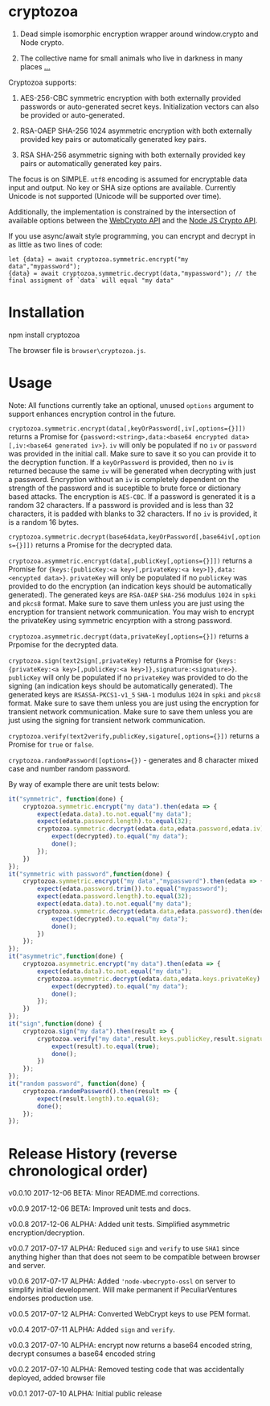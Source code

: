 # cryptozoa

1) Dead simple isomorphic encryption wrapper around window.crypto and Node crypto.

2) The collective name for small animals who live in darkness in many places [...](https://en.wikipedia.org/wiki/Cryptozoa)

Cryptozoa supports:

1) AES-256-CBC symmetric encryption with both externally provided passwords or auto-generated secret keys. Initialization vectors can also be provided or auto-generated.

2) RSA-OAEP SHA-256 1024 asymmetric encryption with both externally provided key pairs or automatically generated key pairs.

3) RSA SHA-256 asymmetric signing with both externally provided key pairs or automatically generated key pairs.

The focus is on SIMPLE. `utf8` encoding is assumed for encryptable data input and output. No key or SHA size options are available. Currently Unicode is not supported (Unicode will be supported over time).

Additionally, the implementation is constrained by the intersection of available options between the [WebCrypto API](https://developer.mozilla.org/en-US/docs/Web/API/Web_Crypto_API) 
and the [Node JS Crypto API](https://nodejs.org/api/crypto.html).

If you use async/await style programming, you can encrypt and decrypt in as little as two lines of code:

```
let {data} = await cryptozoa.symmetric.encrypt("my data","mypassword");
{data} = await cryptozoa.symmetric.decrypt(data,"mypassword"); // the final assigment of `data` will equal "my data"

```


# Installation

npm install cryptozoa

The browser file is `browser\cryptozoa.js`.

# Usage

Note: All functions currently take an optional, unused `options` argument to support enhances encryption control in the future.


`cryptozoa.symmetric.encrypt(data[,keyOrPassword[,iv[,options={}]])` returns a Promise for `{password:<string>,data:<base64 encrypted data>[,iv:<base64 generated iv>}`. `iv`
will only be populated if no `iv` or `password` was provided in the initial call. Make sure to save it so you can provide it to the decryption function. If a
`keyOrPassword` is provided, then no `iv` is returned because the same `iv` will be generated when decrypting with just a password. Encryption without an `iv`
is completely dependent on the strength of the password and is suceptible to brute force or dictionary based attacks. The encryption is `AES-CBC`. If a password is generated it is a random 32 characters. If 
a password is provided and is less than 32 characters, it is padded with blanks to 32 characters. If no `iv` is provided, it is a random 16 bytes.

`cryptozoa.symmetric.decrypt(base64data,keyOrPassword[,base64iv[,options={}]])` returns a Promise for the decrypted data.

`cryptozoa.asymmetric.encrypt(data[,publicKey[,options={}]])` returns a Promise for `{keys:{publicKey:<a key>[,privateKey:<a key>]},data:<encypted data>}`.
`privateKey` will only be populated if no `publicKey` was provided to do the encryption (an indication keys should be automatically generated). The generated keys are `RSA-OAEP` `SHA-256` modulus `1024` in `spki` and `pkcs8` format. Make sure to save them unless you are just using the encryption for transient network communication. You may wish to encrypt the privateKey using symmetric encyrption 
with a strong password.

`cryptozoa.asymmetric.decrypt(data,privateKey[,options={}])` returns a Prpomise for the decrypted data.

`cryptozoa.sign(text2sign[,privateKey)` returns a Promise for `{keys:{privateKey:<a key>[,publicKey:<a key>]},signature:<signature>}`. 
`publicKey` will only be populated if no `privateKey` was provided to do the signing (an indication keys should be automatically generated). The generated keys are `RSASSA-PKCS1-v1_5` `SHA-1` modulus `1024` in `spki` and `pkcs8` format. Make sure to save them unless you are just using the encryption for transient network communication. Make sure to save them unless you are just using the signing for transient network communication.

`cryptozoa.verify(text2verify,publicKey,sigature[,options={}])` returns a Promise for `true` or `false`.

`cryptozoa.randomPassword([options={})` - generates and 8 character mixed case and number random password.

By way of example there are unit tests below:

```javascript
it("symmetric", function(done) {
	cryptozoa.symmetric.encrypt("my data").then(edata => {
		expect(edata.data).to.not.equal("my data");
		expect(edata.password.length).to.equal(32);
		cryptozoa.symmetric.decrypt(edata.data,edata.password,edata.iv).then(decrypted => {
			expect(decrypted).to.equal("my data");
			done();
		});
	})
});
it("symmetric with password",function(done) {
	cryptozoa.symmetric.encrypt("my data","mypassword").then(edata => {
		expect(edata.password.trim()).to.equal("mypassword");
		expect(edata.password.length).to.equal(32);
		expect(edata.data).to.not.equal("my data");
		cryptozoa.symmetric.decrypt(edata.data,edata.password).then(decrypted => {
			expect(decrypted).to.equal("my data");
			done();
		})
	});
});
it("asymmetric",function(done) {
	cryptozoa.asymmetric.encrypt("my data").then(edata => {
		expect(edata.data).to.not.equal("my data");
		cryptozoa.asymmetric.decrypt(edata.data,edata.keys.privateKey).then(decrypted => {
			expect(decrypted).to.equal("my data");
			done();
		});
	})
});
it("sign",function(done) {
	cryptozoa.sign("my data").then(result => {
		cryptozoa.verify("my data",result.keys.publicKey,result.signature).then(result => {
			expect(result).to.equal(true);
			done();
		})
	});
});
it("random password", function(done) {
	cryptozoa.randomPassword().then(result => {
		expect(result.length).to.equal(8);
		done();
	});
});
```

# Release History (reverse chronological order)

v0.0.10 2017-12-06 BETA: Minor README.md corrections.

v0.0.9 2017-12-06 BETA: Improved unit tests and docs.

v0.0.8 2017-12-06 ALPHA: Added unit tests. Simplified asymmetric encryption/decryption.

v0.0.7 2017-07-17 ALPHA: Reduced `sign` and `verify` to use `SHA1` since anything higher than that does not seem to be compatible between browser and server.

v0.0.6 2017-07-17 ALPHA: Added `'node-wbecrypto-ossl` on server to simplify initial development. Will make permanent if PeculiarVentures endorses production use.

v0.0.5 2017-07-12 ALPHA: Converted WebCrypt keys to use PEM format.

v0.0.4 2017-07-11 ALPHA: Added `sign` and `verify`.

v0.0.3 2017-07-10 ALPHA: encrypt now returns a base64 encoded string, decrypt consumes a base64 encoded string

v0.0.2 2017-07-10 ALPHA: Removed testing code that was accidentally deployed, added browser file

v0.0.1 2017-07-10 ALPHA: Initial public release
